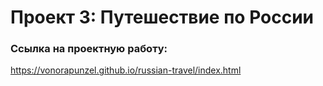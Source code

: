 # Проект 3: Путешествие по России

### Ссылка на проектную работу:
https://vonorapunzel.github.io/russian-travel/index.html


